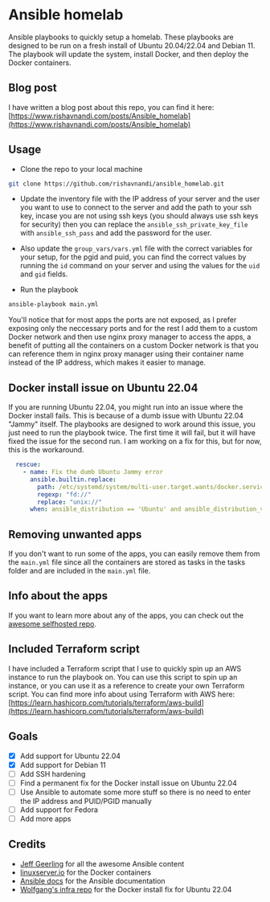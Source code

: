 # Ansible homelab

Ansible playbooks to quickly setup a homelab. These playbooks are designed to be run on a fresh install of Ubuntu 20.04/22.04 and Debian 11.
The playbook will update the system, install Docker, and then deploy the Docker containers.

## Blog post

I have written a blog post about this repo, you can find it here: [https://www.rishavnandi.com/posts/Ansible_homelab](https://www.rishavnandi.com/posts/Ansible_homelab)

## Usage

- Clone the repo to your local machine

```bash
git clone https://github.com/rishavnandi/ansible_homelab.git
```

- Update the inventory file with the IP address of your server and the user you want to use to connect to the server and add the path to your ssh key, incase you are not using ssh keys (you should always use ssh keys for security) then you can replace the `ansible_ssh_private_key_file` with `ansible_ssh_pass` and add the password for the user. 

- Also update the `group_vars/vars.yml` file with the correct variables for your setup, for the pgid and puid, you can find the correct values by running the `id` command on your server and using the values for the `uid` and `gid` fields.

- Run the playbook

```bash
ansible-playbook main.yml
```

You'll notice that for most apps the ports are not exposed, as I prefer exposing only the neccessary ports and for the rest I add them to a custom Docker network and then use nginx proxy manager to access the apps, a benefit of putting all the containers on a custom Docker network is that you can reference them in nginx proxy manager using their container name instead of the IP address, which makes it easier to manage.

## Docker install issue on Ubuntu 22.04

If you are running Ubuntu 22.04, you might run into an issue where the Docker install fails. This is because of a dumb issue with Ubuntu 22.04 "Jammy" itself. The playbooks are designed to work around this issue, you just need to run the playbook twice. The first time it will fail, but it will have fixed the issue for the second run. I am working on a fix for this, but for now, this is the workaround.

```yaml
  rescue:
    - name: Fix the dumb Ubuntu Jammy error
      ansible.builtin.replace:
        path: /etc/systemd/system/multi-user.target.wants/docker.service
        regexp: "fd://"
        replace: "unix://"
      when: ansible_distribution == 'Ubuntu' and ansible_distribution_version is version('22.04', '>=')
```

## Removing unwanted apps

If you don't want to run some of the apps, you can easily remove them from the `main.yml` file since all the containers are stored as tasks in the tasks folder and are included in the `main.yml` file.

## Info about the apps

If you want to learn more about any of the apps, you can check out the [awesome selfhosted repo](https://github.com/awesome-selfhosted/awesome-selfhosted).

## Included Terraform script

I have included a Terraform script that I use to quickly spin up an AWS instance to run the playbook on. You can use this script to spin up an instance, or you can use it as a reference to create your own Terraform script.
You can find more info about using Terraform with AWS here: [https://learn.hashicorp.com/tutorials/terraform/aws-build](https://learn.hashicorp.com/tutorials/terraform/aws-build)

## Goals

- [x] Add support for Ubuntu 22.04
- [x] Add support for Debian 11
- [ ] Add SSH hardening
- [ ] Find a permanent fix for the Docker install issue on Ubuntu 22.04
- [ ] Use Ansible to automate some more stuff so there is no need to enter the IP address and PUID/PGID manually
- [ ] Add support for Fedora
- [ ] Add more apps

## Credits

- [Jeff Geerling](https://www.jeffgeerling.com/) for all the awesome Ansible content
- [linuxserver.io](https://linuxserver.io/) for the Docker containers
- [Ansible docs](https://docs.ansible.com/ansible/latest/) for the Ansible documentation
- [Wolfgang's infra repo](https://github.com/notthebee/infra) for the Docker install fix for Ubuntu 22.04

